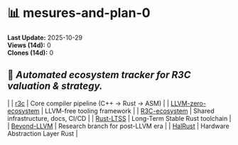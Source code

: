 
# 📊 mesures-and-plan-0

**Last Update:** 2025-10-29  
**Views (14d):** 0  
**Clones (14d):** 0  

🧭 _Automated ecosystem tracker for R3C valuation & strategy._  
---



|
| [r3c](https://github.com/r3c-foundation/r3c) | Core compiler pipeline (C++ → Rust → ASM) |
| [LLVM-zero-ecosystem](https://github.com/r3c-foundation/LLVM-zero-ecosystem) | LLVM-free tooling framework |
| [R3C-ecosystem](https://github.com/r3c-foundation/R3C-ecosystem) | Shared infrastructure, docs, CI/CD |
| [Rust-LTSS](https://github.com/r3c-foundation/Rust-Ltss) | Long-Term Stable Rust toolchain |
| [Beyond-LLVM](https://github.com/r3c-foundation/Beyond-LLVM) | Research branch for post-LLVM era |
| [HalRust](https://github.com/r3c-foundation/HalRust) | Hardware Abstraction Layer Rust |
